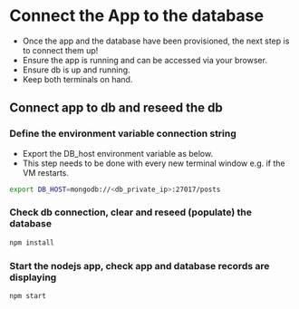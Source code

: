 # Connect the App to the database

- Once the app and the database have been provisioned, the next step is to connect them up!
- Ensure the app is running and can be accessed via your browser.
- Ensure db is up and running.
- Keep both terminals on hand.

## Connect app to db and reseed the db

### Define the environment variable connection string

- Export the DB_host environment variable as below.
- This step needs to be done with every new terminal window e.g. if the VM restarts.

```bash
export DB_HOST=mongodb://<db_private_ip>:27017/posts
```

### Check db connection, clear and reseed (populate) the database

```bash
npm install
```

### Start the nodejs app, check app and database records are displaying

```bash
npm start
```
